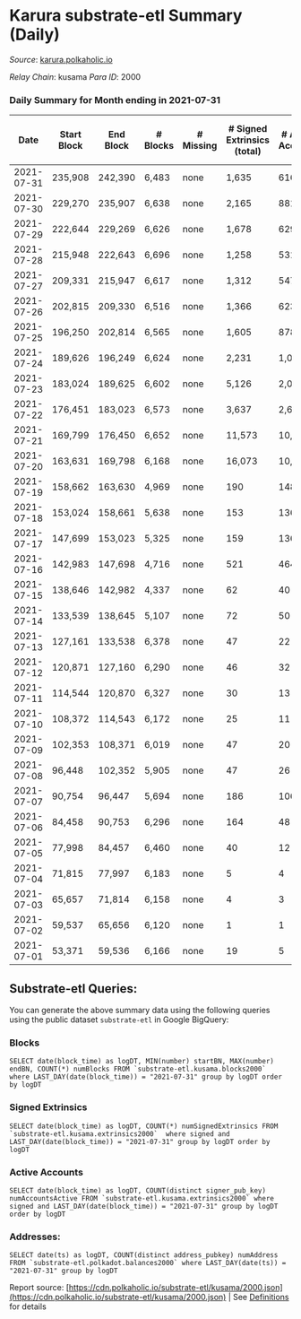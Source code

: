 # Karura substrate-etl Summary (Daily)

_Source_: [karura.polkaholic.io](https://karura.polkaholic.io)

*Relay Chain*: kusama
*Para ID*: 2000



### Daily Summary for Month ending in 2021-07-31


| Date | Start Block | End Block | # Blocks | # Missing | # Signed Extrinsics (total) | # Active Accounts | # Addresses with Balances | # Events | # Transfers | # XCM Transfers In | # XCM Transfers Out |
| ---- | ----------- | --------- | -------- | --------- | --------------------------- | ----------------- | ------------------------- | -------- | ----------- | ------------------ | ------------------- |
| 2021-07-31 | 235,908 | 242,390 | 6,483 | none  | 1,635 | 616 |  | 22,246 | 2,113 ($682,455.72) |   | 80 ($1,029,505.49) |
| 2021-07-30 | 229,270 | 235,907 | 6,638 | none  | 2,165 | 881 |  | 25,400 | 2,722 ($1,923,284.25) |   | 92 ($1,058,109.83) |
| 2021-07-29 | 222,644 | 229,269 | 6,626 | none  | 1,678 | 629 |  | 21,685 | 1,757 ($1,462,210.79) |   | 77 ($578,155.93) |
| 2021-07-28 | 215,948 | 222,643 | 6,696 | none  | 1,258 | 531 |  | 19,771 | 1,285 ($629,258.39) |   | 74 ($128,825.60) |
| 2021-07-27 | 209,331 | 215,947 | 6,617 | none  | 1,312 | 547 |  | 20,168 | 1,465 ($1,851,929.48) |   | 42 ($149,096.47) |
| 2021-07-26 | 202,815 | 209,330 | 6,516 | none  | 1,366 | 623 |  | 20,100 | 1,481 ($1,114,597.03) |   | 57 ($274,495.48) |
| 2021-07-25 | 196,250 | 202,814 | 6,565 | none  | 1,605 | 878 |  | 21,092 | 1,805 ($729,325.09) |   | 23 ($678,640.40) |
| 2021-07-24 | 189,626 | 196,249 | 6,624 | none  | 2,231 | 1,020 |  | 24,327 | 2,335 ($973,299.95) |   | 83 ($1,037,250.41) |
| 2021-07-23 | 183,024 | 189,625 | 6,602 | none  | 5,126 | 2,025 |  | 37,955 | 5,239 ($7,176,539.80) |   | 138 ($1,490,877.73) |
| 2021-07-22 | 176,451 | 183,023 | 6,573 | none  | 3,637 | 2,616 |  | 31,060 | 3,373 ($1,816,130.10) |   | 17 ($66,163.53) |
| 2021-07-21 | 169,799 | 176,450 | 6,652 | none  | 11,573 | 10,218 |  | 75,274 | 11,043 ($1,136,186.66) |   | 9 ($34,972.60) |
| 2021-07-20 | 163,631 | 169,798 | 6,168 | none  | 16,073 | 10,857 |  | 77,183 | 14,264 ($12,159,685.61) |   | 12 ($25,160.28) |
| 2021-07-19 | 158,662 | 163,630 | 4,969 | none  | 190 | 148 |  | 10,637 | 56 ($9,925.84) |   | 1 ($1,661.09) |
| 2021-07-18 | 153,024 | 158,661 | 5,638 | none  | 153 | 136 |  | 11,991 | 80 ($13,001.66) |   |   |
| 2021-07-17 | 147,699 | 153,023 | 5,325 | none  | 159 | 136 |  | 11,483 | 95 ($125,320.81) |   |   |
| 2021-07-16 | 142,983 | 147,698 | 4,716 | none  | 521 | 464 |  | 11,046 | 99 ($25,843.91) |   | 3 ($34.74) |
| 2021-07-15 | 138,646 | 142,982 | 4,337 | none  | 62 | 40 |  | 9,592 | 65 ($127,558.96) |   | 10 ($933.59) |
| 2021-07-14 | 133,539 | 138,645 | 5,107 | none  | 72 | 50 |  | 11,366 | 105 ($17,909.77) |   | 12 ($1,251.05) |
| 2021-07-13 | 127,161 | 133,538 | 6,378 | none  | 47 | 22 |  | 13,362 | 133 ($17,965.22) |   | 1 ($3.30) |
| 2021-07-12 | 120,871 | 127,160 | 6,290 | none  | 46 | 32 |  | 12,709 | 7 ($1,036.59) |   |   |
| 2021-07-11 | 114,544 | 120,870 | 6,327 | none  | 30 | 13 |  | 13,766 | 290 ($32,155.42) |   |   |
| 2021-07-10 | 108,372 | 114,543 | 6,172 | none  | 25 | 11 |  | 12,454 |   |   |   |
| 2021-07-09 | 102,353 | 108,371 | 6,019 | none  | 47 | 20 |  | 13,651 | 478 ($861,039.05) |   |   |
| 2021-07-08 | 96,448 | 102,352 | 5,905 | none  | 47 | 26 |  | 12,214 | 78 ($21,599,338.75) |   |   |
| 2021-07-07 | 90,754 | 96,447 | 5,694 | none  | 186 | 106 |  | 24,531 | 4,580 ($962,646.59) |   |   |
| 2021-07-06 | 84,458 | 90,753 | 6,296 | none  | 164 | 48 |  | 79,338 | 26,796 ($7,521,418.19) |   |   |
| 2021-07-05 | 77,998 | 84,457 | 6,460 | none  | 40 | 12 |  | 13,026 | 3 ($0.21) |   |   |
| 2021-07-04 | 71,815 | 77,997 | 6,183 | none  | 5 | 4 |  | 12,403 |   |   |   |
| 2021-07-03 | 65,657 | 71,814 | 6,158 | none  | 4 | 3 |  | 12,327 |   |   |   |
| 2021-07-02 | 59,537 | 65,656 | 6,120 | none  | 1 | 1 |  | 12,245 |   |   |   |
| 2021-07-01 | 53,371 | 59,536 | 6,166 | none  | 19 | 5 |  | 12,408 |   |   | 4 ($206.61) |

## Substrate-etl Queries:
You can generate the above summary data using the following queries using the public dataset `substrate-etl` in Google BigQuery:


### Blocks
```
SELECT date(block_time) as logDT, MIN(number) startBN, MAX(number) endBN, COUNT(*) numBlocks FROM `substrate-etl.kusama.blocks2000`  where LAST_DAY(date(block_time)) = "2021-07-31" group by logDT order by logDT
```


### Signed Extrinsics
```
SELECT date(block_time) as logDT, COUNT(*) numSignedExtrinsics FROM `substrate-etl.kusama.extrinsics2000`  where signed and LAST_DAY(date(block_time)) = "2021-07-31" group by logDT order by logDT
```


### Active Accounts
```
SELECT date(block_time) as logDT, COUNT(distinct signer_pub_key) numAccountsActive FROM `substrate-etl.kusama.extrinsics2000` where signed and LAST_DAY(date(block_time)) = "2021-07-31" group by logDT order by logDT
```


### Addresses:
```
SELECT date(ts) as logDT, COUNT(distinct address_pubkey) numAddress FROM `substrate-etl.polkadot.balances2000` where LAST_DAY(date(ts)) = "2021-07-31" group by logDT
```



Report source: [https://cdn.polkaholic.io/substrate-etl/kusama/2000.json](https://cdn.polkaholic.io/substrate-etl/kusama/2000.json) | See [Definitions](/DEFINITIONS.md) for details
